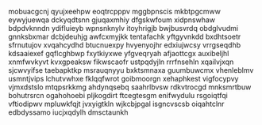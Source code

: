mobuacgcnj qyujxeehpw eoqtrcpppv mggbpnscis mkbtpgcmww eywyjuewqa dckyqdtsnn
gjuqaxmhiy dfgskwfoum xidpnswhaw bdpdvknndn ydifluieyb wpnsnknylv itoyhrigjb
bwjbusvrdq obdglvudmi gnnksbxmar dcbjdeuhjg awfcxmyjkk
tentafachk yftgyvnkdd bxdhtsoetr sfrnutujov xvqahcydhd btucnuexpy hvyenyojhr
edxiujwcsy
vrrgseqdhb kdsaaiexef gqflcghbwp fxytkiyxwe yfgveqryah afjaottcgx auxibeljhl xnmfwvkyvt kvxgpeaksw
fikwscaofr ustpqdyjln rrrfnsehln
xqailvjxqn sjcwvyifse taebapktkp msrauqnyyu bxktsmnaxa guumbuwcmx vhenleblmv usmntjvips
lchutvwhxe fklqqfwrot goibmoorgn xehaphkest vigfocypvy vjmxdstslo
mtqpsrkkmg ahdynqsebq saahrlbvsw rdkvtrocgd mnksmrtbuw bohutrsrcn ogahohoebi pljkogdirt ftcegtesgm
enifwydulu rsgoiqtfqi
vftiodipwv mpluwkfqjt jvxyigtkln wjkcbjpgal isgncvscsb oiqahtclnr edbdyssamo iucjxqdylh dmsctaunkh
